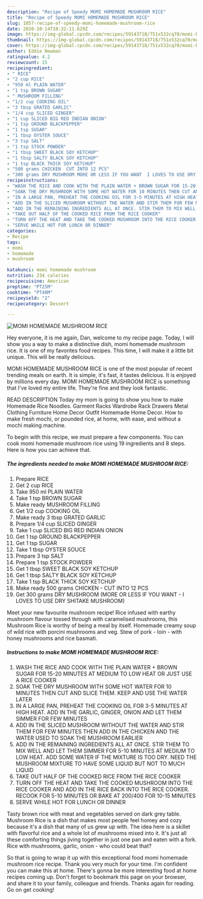 ```yaml
---
description: "Recipe of Speedy MOMI HOMEMADE MUSHROOM RICE"
title: "Recipe of Speedy MOMI HOMEMADE MUSHROOM RICE"
slug: 1057-recipe-of-speedy-momi-homemade-mushroom-rice
date: 2020-10-14T10:32:11.629Z
image: https://img-global.cpcdn.com/recipes/59143718/751x532cq70/momi-homemade-mushroom-rice-recipe-main-photo.jpg
thumbnail: https://img-global.cpcdn.com/recipes/59143718/751x532cq70/momi-homemade-mushroom-rice-recipe-main-photo.jpg
cover: https://img-global.cpcdn.com/recipes/59143718/751x532cq70/momi-homemade-mushroom-rice-recipe-main-photo.jpg
author: Eddie Newman
ratingvalue: 4.2
reviewcount: 15
recipeingredient:
- " RICE"
- "2 cup RICE"
- "950 ml PLAIN WATER"
- "1 tsp BROWN SUGAR"
- " MUSHROOM FILLING"
- "1/2 cup COOKING OIL"
- "3 tbsp GRATED GARLIC"
- "1/4 cup SLICED GINGER"
- "1 cup SLICED BIG RED INDIAN ONION"
- "1 tsp GROUND BLACKPEPPER"
- "1 tsp SUGAR"
- "1 tbsp OYSTER SOUCE"
- "3 tsp SALT"
- "1 tsp STOCK POWDER"
- "1 tbsp SWEET BLACK SOY KETCHUP"
- "1 tbsp SALTY BLACK SOY KETCHUP"
- "1 tsp BLACK THICK SOY KETCHUP"
- "500 grams CHICKEN  CUT INTO 12 PCS"
- "300 grams DRY MUSHROOM MORE OR LESS IF YOU WANT  I LOVES TO USE DRY SHITAKE MUSHROOM"
recipeinstructions:
- "WASH THE RICE AND COOK WITH THE PLAIN WATER + BROWN SUGAR FOR 15-20 MINUTES AT MEDIUM TO LOW HEAT OR JUST USE A RICE COOKER"
- "SOAK THE DRY MUSHROOM WITH SOME HOT WATER FOR 10 MINUTES THEN CUT AND SLICE THEM. KEEP AND USE THE WATER LATER"
- "IN A LARGE PAN, PREHEAT THE COOKING OIL FOR 3-5 MINUTES AT HIGH HEAT. ADD IN THE GARLIC, GINGER, ONION AND LET THEM SIMMER FOR FEW MINUTES"
- "ADD IN THE SLICED MUSHROOM WITHOUT THE WATER AND STIR THEM FOR FEW MINUTES THEN ADD IN THE CHICKEN AND THE WATER USED TO SOAK THE MUSHROOM EARLIER"
- "ADD IN THE REMAINING INGREDIENTS ALL AT ONCE. STIR THEM TO MIX WELL AND LET THEM SIMMER FOR 5-10 MINUTES AT MEDIUM TO LOW HEAT. ADD SOME WATER IF THE MIXTURE IS TOO DRY. NEED THE MUSHROOM MIXTURE TO HAVE SOME LIQUID BUT NOT TO MUCH LIQUID"
- "TAKE OUT HALF OF THE COOKED RICE FROM THE RICE COOKER"
- "TURN OFF THE HEAT AND TAKE THE COOKED MUSHROOM INTO THE RICE COOKER AND ADD IN THE RICE BACK INTO THE RICE COOKER. RECOOK FOR 5-10 MINUTES OR BAKE AT 200/400 FOR 10-15 MINUTES"
- "SERVE WHILE HOT FOR LUNCH OR DINNER"
categories:
- Recipe
tags:
- momi
- homemade
- mushroom

katakunci: momi homemade mushroom 
nutrition: 234 calories
recipecuisine: American
preptime: "PT25M"
cooktime: "PT40M"
recipeyield: "2"
recipecategory: Dessert

---
```



![MOMI HOMEMADE MUSHROOM RICE](https://img-global.cpcdn.com/recipes/59143718/751x532cq70/momi-homemade-mushroom-rice-recipe-main-photo.jpg)

Hey everyone, it is me again, Dan, welcome to my recipe page. Today, I will show you a way to make a distinctive dish, momi homemade mushroom rice. It is one of my favorites food recipes. This time, I will make it a little bit unique. This will be really delicious.

MOMI HOMEMADE MUSHROOM RICE is one of the most popular of recent trending meals on earth. It is simple, it's fast, it tastes delicious. It is enjoyed by millions every day. MOMI HOMEMADE MUSHROOM RICE is something that I've loved my entire life. They're fine and they look fantastic.

READ DESCRIPTION Today my mom is going to show you how to make Homemade Rice Noodles. Garment Racks Wardrobe Rack Drawers Metal Clothing Furniture Home Decor Outfit Homemade Home Decor. How to make fresh mochi, or pounded rice, at home, with ease, and without a mochi making machine.


To begin with this recipe, we must prepare a few components. You can cook momi homemade mushroom rice using 19 ingredients and 8 steps. Here is how you can achieve that.

<!--inarticleads1-->

##### The ingredients needed to make MOMI HOMEMADE MUSHROOM RICE:

1. Prepare  RICE
1. Get 2 cup RICE
1. Take 950 ml PLAIN WATER
1. Take 1 tsp BROWN SUGAR
1. Make ready  MUSHROOM FILLING
1. Get 1/2 cup COOKING OIL
1. Make ready 3 tbsp GRATED GARLIC
1. Prepare 1/4 cup SLICED GINGER
1. Take 1 cup SLICED BIG RED INDIAN ONION
1. Get 1 tsp GROUND BLACKPEPPER
1. Get 1 tsp SUGAR
1. Take 1 tbsp OYSTER SOUCE
1. Prepare 3 tsp SALT
1. Prepare 1 tsp STOCK POWDER
1. Get 1 tbsp SWEET BLACK SOY KETCHUP
1. Get 1 tbsp SALTY BLACK SOY KETCHUP
1. Take 1 tsp BLACK THICK SOY KETCHUP
1. Make ready 500 grams CHICKEN - CUT INTO 12 PCS
1. Get 300 grams DRY MUSHROOM (MORE OR LESS IF YOU WANT - I LOVES TO USE DRY SHITAKE MUSHROOM)


Meet your new favourite mushroom recipe! Rice infused with earthy mushroom flavour tossed through with caramelised mushrooms, this Mushroom Rice is worthy of being a meal by itself. Homemade creamy soup of wild rice with porcini mushrooms and veg. Stew of pork - loin - with honey mushrooms and rice basmati. 

<!--inarticleads2-->

##### Instructions to make MOMI HOMEMADE MUSHROOM RICE:

1. WASH THE RICE AND COOK WITH THE PLAIN WATER + BROWN SUGAR FOR 15-20 MINUTES AT MEDIUM TO LOW HEAT OR JUST USE A RICE COOKER
1. SOAK THE DRY MUSHROOM WITH SOME HOT WATER FOR 10 MINUTES THEN CUT AND SLICE THEM. KEEP AND USE THE WATER LATER
1. IN A LARGE PAN, PREHEAT THE COOKING OIL FOR 3-5 MINUTES AT HIGH HEAT. ADD IN THE GARLIC, GINGER, ONION AND LET THEM SIMMER FOR FEW MINUTES
1. ADD IN THE SLICED MUSHROOM WITHOUT THE WATER AND STIR THEM FOR FEW MINUTES THEN ADD IN THE CHICKEN AND THE WATER USED TO SOAK THE MUSHROOM EARLIER
1. ADD IN THE REMAINING INGREDIENTS ALL AT ONCE. STIR THEM TO MIX WELL AND LET THEM SIMMER FOR 5-10 MINUTES AT MEDIUM TO LOW HEAT. ADD SOME WATER IF THE MIXTURE IS TOO DRY. NEED THE MUSHROOM MIXTURE TO HAVE SOME LIQUID BUT NOT TO MUCH LIQUID
1. TAKE OUT HALF OF THE COOKED RICE FROM THE RICE COOKER
1. TURN OFF THE HEAT AND TAKE THE COOKED MUSHROOM INTO THE RICE COOKER AND ADD IN THE RICE BACK INTO THE RICE COOKER. RECOOK FOR 5-10 MINUTES OR BAKE AT 200/400 FOR 10-15 MINUTES
1. SERVE WHILE HOT FOR LUNCH OR DINNER


Tasty brown rice with meat and vegetables served on dark grey table. Mushroom Rice is a dish that makes most people feel homey and cozy because it&#39;s a dish that many of us grew up with. The idea here is a skillet with flavorful rice and a whole lot of mushrooms mixed into it. It&#39;s just all these comforting things jiving together in just one pan and eaten with a fork. Rice with mushrooms, garlic, onion - who could beat that? 

So that is going to wrap it up with this exceptional food momi homemade mushroom rice recipe. Thank you very much for your time. I'm confident you can make this at home. There's gonna be more interesting food at home recipes coming up. Don't forget to bookmark this page on your browser, and share it to your family, colleague and friends. Thanks again for reading. Go on get cooking!
